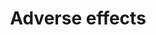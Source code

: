 ---
title: Adverse effects
longTitle: 'Adverse effects'
tags:
- gccommon
usedFor:
- "[[Side effects]]"
---